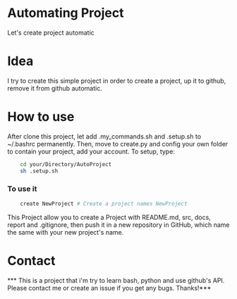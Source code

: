 # Automating Project
Let's create project automatic
# Idea
I try to create this simple project in order to create a project, up it to github, remove it from github automatic.
# How to use
After clone this project, let add .my_commands.sh and .setup.sh to ~/.bashrc permanently. Then, move to create.py and config your own folder to contain your project, add your account. To setup, type:
```bash
    cd your/Directory/AutoProject
    sh .setup.sh
```
### To use it
```bash
    create NewProject # Create a project names NewProject
```
This Project allow you to create a Project with README.md, src, docs, report and .gitignore, then push it in a new repository in GitHub, which name the same with your new project's name.

# Contact
*** This is a project that i'm try to learn bash, python and use github's API. Please contact me or create an issue if you get any bugs. Thanks!***